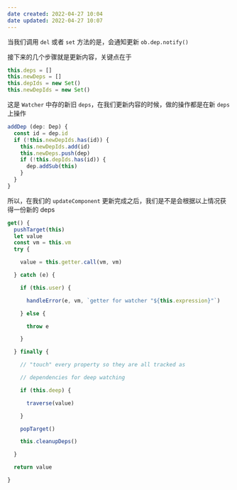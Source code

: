 ```yaml
---
date created: 2022-04-27 10:04
date updated: 2022-04-27 10:07
---
```


当我们调用 `del` 或者 `set` 方法的是，会通知更新 `ob.dep.notify()`

接下来的几个步骤就是更新内容，关键点在于

```js
this.deps = []
this.newDeps = []
this.depIds = new Set()
this.newDepIds = new Set()
```

这是 `Watcher` 中存的新旧 `deps`，在我们更新内容的时候，做的操作都是在新 `deps` 上操作

```js
addDep (dep: Dep) {
  const id = dep.id
  if (!this.newDepIds.has(id)) {
    this.newDepIds.add(id)
    this.newDeps.push(dep)
    if (!this.depIds.has(id)) {
      dep.addSub(this)
    }
  }
}
```

所以，在我们的 `updateComponent` 更新完成之后，我们是不是会根据以上情况获得一份新的 deps

```js
get() {
  pushTarget(this)
  let value
  const vm = this.vm
  try {

    value = this.getter.call(vm, vm)

  } catch (e) {

    if (this.user) {

      handleError(e, vm, `getter for watcher "${this.expression}"`)

    } else {

      throw e

    }

  } finally {

    // "touch" every property so they are all tracked as

    // dependencies for deep watching

    if (this.deep) {

      traverse(value)

    }

    popTarget()

    this.cleanupDeps()

  }

  return value

}
```